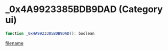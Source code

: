# _0x4A9923385BDB9DAD (Category ui)

```js
function _0x4A9923385BDB9DAD(): boolean
```

[filename](_0x4A9923385BDB9DAD_m.md ':include')